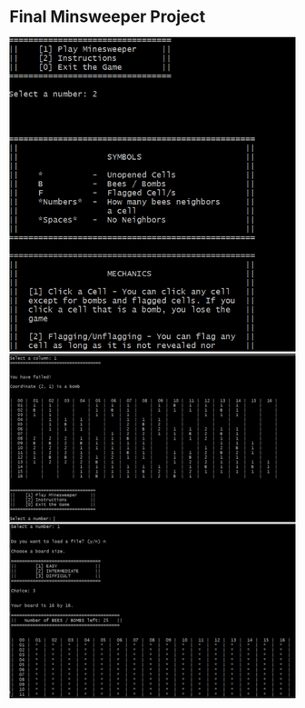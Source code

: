 # Final Minsweeper Project

![ScreenShot](./assets/1.png)
![ScreenShot](./assets/2.png)
![ScreenShot](./assets/3.png)